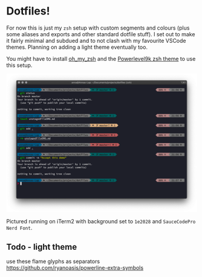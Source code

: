 # Dotfiles!

For now this is just my `zsh` setup with custom segments and colours (plus some aliases and exports and other standard dotfile stuff). I set out to make it fairly minimal and subdued and to not clash with my favourite VSCode themes. Planning on adding a light theme eventually too.   
       
You might have to install [oh_my_zsh](https://github.com/robbyrussell/oh-my-zsh) and the [Powerlevel9k zsh theme](https://github.com/Powerlevel9k) to use this setup.

![Theme demo](imgs/updated.png)
   
Pictured running on iTerm2 with background set to `1e2028` and `SauceCodePro Nerd Font`.

## Todo - light theme

use these flame glyphs as separators https://github.com/ryanoasis/powerline-extra-symbols 